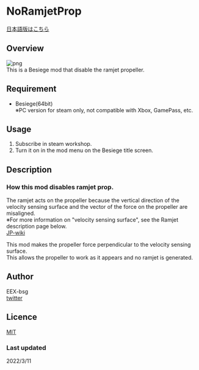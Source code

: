 # NoRamjetProp

[日本語版はこちら](https://github.com/EEX-bsg/NoRamjetProp/blob/main/README-JP.md)
## Overview
![png](https://i.gyazo.com/80fff9139f856812f1cf1847edde0067.png)  
This is a Besiege mod that disable the ramjet propeller.
## Requirement
- Besiege(64bit)  
※PC version for steam only, not compatible with Xbox, GamePass, etc.
## Usage
1. Subscribe in steam workshop.
2. Turn it on in the mod menu on the Besiege title screen.
## Description
### How this mod disables ramjet prop.  
The ramjet acts on the propeller because the vertical direction of the velocity sensing surface and the vector of the force on the propeller are misaligned.  
※For more information on "velocity sensing surface", see the Ramjet description page below.  
[JP-wiki](https://w.atwiki.jp/besiegejpwiki/pages/91.html)  
  
This mod makes the propeller force perpendicular to the velocity sensing surface.  
This allows the propeller to work as it appears and no ramjet is generated.  

## Author
EEX-bsg  
[twitter](https://twitter.com/EEX_bsg)

## Licence
[MIT](https://github.com/EEX-bsg/NoRamjetProp/blob/main/LICENCE)

### Last updated
2022/3/11
